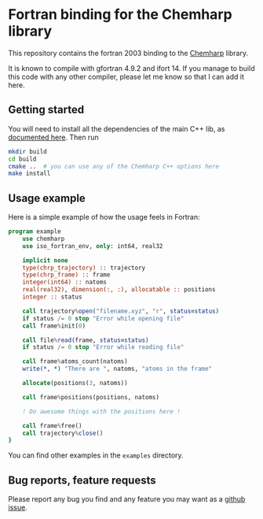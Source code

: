 # Fortran binding for the Chemharp library

This repository contains the fortran 2003 binding to the [Chemharp](https://github.com/Luthaf/Chemharp) library.

It is known to compile with gfortran 4.9.2 and ifort 14. If you manage to build this code
with any other compiler, please let me know so that I can add it here.

## Getting started

You will need to install all the dependencies of the main C++ lib, as [documented here](http://chemharp.readthedocs.org/en/latest/installation.html). Then run

```bash
mkdir build
cd build
cmake ..  # you can use any of the Chemharp C++ options here
make install
```

## Usage example

Here is a simple example of how the usage feels in Fortran:

```fortran
program example
    use chemharp
    use iso_fortran_env, only: int64, real32

    implicit none
    type(chrp_trajectory) :: trajectory
    type(chrp_frame) :: frame
    integer(int64) :: natoms
    real(real32), dimension(:, :), allocatable :: positions
    integer :: status

    call trajectory%open("filename.xyz", "r", status=status)
    if status /= 0 stop "Error while opening file"
    call frame%init(0)

    call file%read(frame, status=status)
    if status /= 0 stop "Error while reading file"

    call frame%atoms_count(natoms)
    write(*, *) "There are ", natoms, "atoms in the frame"

    allocate(positions(3, natoms))

    call frame%positions(positions, natoms)

    ! Do awesome things with the positions here !

    call frame%free()
    call trajectory%close()
}
```

You can find other examples in the `examples` directory.

## Bug reports, feature requests

Please report any bug you find and any feature you may want as a [github issue](https://github.com/Luthaf/Chemharp.f03/issues/new).
